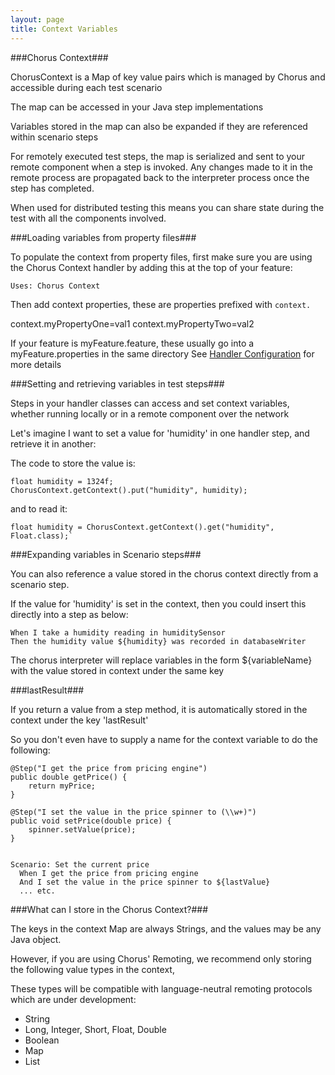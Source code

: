 ```yaml
---
layout: page
title: Context Variables
---
```


###Chorus Context###

ChorusContext is a Map of key value pairs which is managed by Chorus and accessible during each test scenario

The map can be accessed in your Java step implementations

Variables stored in the map can also be expanded if they are referenced within scenario steps

For remotely executed test steps, the map is serialized and sent to your remote component when a step is invoked.
Any changes made to it in the remote process are propagated back to the interpreter process once the step has completed.

When used for distributed testing this means you can share state during the test with all the components involved.

###Loading variables from property files###

To populate the context from property files, first make sure you are using the Chorus Context handler by adding this at the top of your feature:

    Uses: Chorus Context

Then add context properties, these are properties prefixed with `context.`

context.myPropertyOne=val1
context.myPropertyTwo=val2

If your feature is myFeature.feature, these usually go into a myFeature.properties in the same directory
See [Handler Configuration](/pages/Handlers/HandlerConfiguration) for more details


###Setting and retrieving variables in test steps###

Steps in your handler classes can access and set context variables, whether running locally or in a remote component over the network

Let's imagine I want to set a value for 'humidity' in one handler step, and retrieve it in another:

The code to store the value is:

    float humidity = 1324f;
    ChorusContext.getContext().put("humidity", humidity);

and to read it:

    float humidity = ChorusContext.getContext().get("humidity", Float.class);`


###Expanding variables in Scenario steps###

You can also reference a value stored in the chorus context directly from a scenario step.

If the value for 'humidity' is set in the context, then you could insert this directly into a step as below:

    When I take a humidity reading in humiditySensor
    Then the humidity value ${humidity} was recorded in databaseWriter

The chorus interpreter will replace variables in the form ${variableName} with the value stored in context under the same key


###lastResult###

If you return a value from a step method, it is automatically stored in the context under the key 'lastResult'

So you don't even have to supply a name for the context variable to do the following:

    @Step("I get the price from pricing engine")
    public double getPrice() {
        return myPrice;
    }

    @Step("I set the value in the price spinner to (\\w+)")
    public void setPrice(double price) {
        spinner.setValue(price);
    }


    Scenario: Set the current price
      When I get the price from pricing engine
      And I set the value in the price spinner to ${lastValue}
      ... etc.


###What can I store in the Chorus Context?###

The keys in the context Map are always Strings, and the values may be any Java object.

However, if you are using Chorus' Remoting, we recommend only storing the following value types in the context,

These types will be compatible with language-neutral remoting protocols which are under development:

* String
* Long, Integer, Short, Float, Double
* Boolean
* Map
* List
